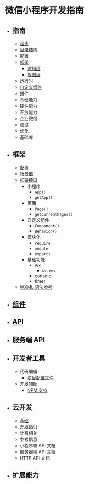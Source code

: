 # 微信小程序开发指南

- ## 指南

  - [起步](./framework/quickstart.md)
  - [目录结构](./framework/structure.md)
  - [配置](./framework/config.md)
  - [框架](./framework/MINA.md)
    - [逻辑层](./framework/app-service.md)
    - [视图层](./framework/view/view.md)
  - 运行时
  - [自定义组件](./framework/custom-component.md)
  - 插件
  - 基础能力
  - 硬件能力
  - 开放能力
  - 企业微信
  - 调试
  - 优化
  - 基础库

- ## 框架

  - 配置
  - [场景值](./reference/scene-list.md)
  - [框架接口](./reference/api.md)
    - 小程序
      - `App()`
      - `getApp()`
    - 页面
      - `Page()`
      - `getCurrentPages()`
    - 自定义组件
      - `Component()`
      - `Behavior()`
    - 模块化
      - `require`
      - `module`
      - `exports`
    - 基础功能
      - wx
        - `wx.env`
      - console
      - timer
  - [WXML 语法参考](./reference/wxml.md)

- ## [组件](./component/component.md)
- ## [API](./api/api-list.md)
- ## 服务端 API
- ## 开发者工具

  - 代码编辑
    - [项目配置文件](./devtools/projectconfig.md)
  - 开发辅助
    - [NPM 支持](./devtools/npm.md)

- ## 云开发

  - [基础](./wxcloud/basis.md)
  - [开发指引](./wxcloud/guide.md)
  - 计费相关
  - 参考信息
  - 小程序端 API 文档
  - 服务器端 API 文档
  - HTTP API 文档

- ## 扩展能力
